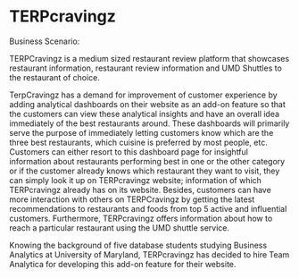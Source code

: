 # TERPcravingz

Business Scenario:

TERPCravingz is a medium sized restaurant review platform that showcases
restaurant information, restaurant review information and UMD Shuttles to the restaurant of
choice.

TerpCravingz has a demand for improvement of customer experience by adding
analytical dashboards on their website as an add-on feature so that the customers can view
these analytical insights and have an overall idea immediately of the best restaurants
around. These dashboards will primarily serve the purpose of immediately letting customers
know which are the three best restaurants, which cuisine is preferred by most people, etc.
Customers can either resort to this dashboard page for insightful information about
restaurants performing best in one or the other category or if the customer already knows
which restaurant they want to visit, they can simply look it up on TERPcravingz website;
information of which TERPcravingz already has on its website. Besides, customers can have
more interaction with others on TERPCravingz by getting the latest recommendations to
restaurants and foods from top 5 active and influential customers. Furthermore,
TERPcravingz offers information about how to reach a particular restaurant using the UMD
shuttle service.

Knowing the background of five database students studying Business Analytics at
University of Maryland, TERPcravingz has decided to hire Team Analytica for developing
this add-on feature for their website.
